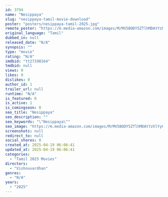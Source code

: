 ```yaml
---
id: 3794
name: "Nesippaya"
slug: "nesippaya-tamil-movie-download"
poster: "posters/nesippaya-tamil-2025.jpg"
remote_poster: "https://m.media-amazon.com/images/M/MV5BODY5ZTlhMDAtYzhlYy00YjQ3LTljOGEtMjI1ZDMzZmZkZDM5XkEyXkFqcGc@._V1_SX300.jpg"
original_language: "Tamil"
dubbed_in: null
released_date: "N/A"
synopsis: ""
type: "movie"
rating: "N/A"
imdbid: "tt27190164"
tmdbid: null
views: 0
likes: 0
dislikes: 0
author_id: 1
trailer_url: null
runtime: "N/A"
is_featured: 0
is_active: 1
is_comingsoon: 0
seo_title: "Nesippaya"
seo_description: ""
seo_keywords: "\"Nesippaya\""
seo_image: "https://m.media-amazon.com/images/M/MV5BODY5ZTlhMDAtYzhlYy00YjQ3LTljOGEtMjI1ZDMzZmZkZDM5XkEyXkFqcGc@._V1_SX300.jpg"
screenshots: null
redirect_to: null
social_shares: 0
created_at: 2025-04-19 06:06:41
updated_at: 2025-04-19 06:06:41
categories:
  - "Tamil 2025 Movies"
directors:
  - "Vishnuvardhan"
genres:
  - "N/A"
years:
  - "2025"
---
```

